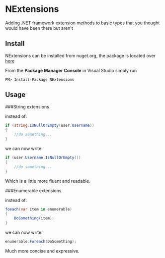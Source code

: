 NExtensions
===========

Adding .NET framework extension methods to basic types that you thought would have been there but aren't

Install
-------

NExtensions can be installed from nuget.org, the package is located over [here](https://www.nuget.org/packages/nextensions)

From the **Package Manager Console** in Visual Studio simply run 

`PM> Install-Package NExtensions`

Usage
-----

###String extensions

instead of:

```c#
if (string.IsNullOrEmpty(user.Username))
{
	//do something...
}
```

we can now write:

```c#
if (user.Username.IsNullOrEmpty())
{
	//do something...
}
```

Which is a little more fluent and readable.

###Enumerable extensions

instead of:

```c#
foeach(var item in enumerable)
{
	DoSomething(item);
}
```

we can now write:

```c#
enumerable.Foreach(DoSomething);
```

Much more concise and expressive.